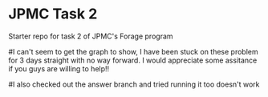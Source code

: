 # JPMC Task 2
Starter repo for task 2 of JPMC's Forage program


#I can't seem to get the graph to show, I have been stuck on these problem for 3 days straight with no way forward. I would appreciate some assitance if you guys are willing to help!!

#I also checked out the answer branch and tried running it too doesn't work
